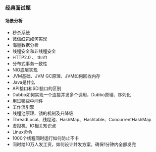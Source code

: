 ### 经典面试题

#### 场景分析

- 秒杀系统
- 微信红包如何实现
- 海量数据分析
- 线程安全和非线程安全
- HTTP2.0 、 thrift
- 分布式事务一致性
- NIO底层实现
- JVM基础、JVM GC原理、JVM如何回收内存
- Java是什么
- API接口和SDI接口的区别
- Dubbo如何实现一个连接并发多个调用，Dubbo原理、序列化
- 用过哪些中间件
- 工作流引擎
- 线程池原理、锁的机制及升降级
- ThreadLocal、线程池、HashMap、Hashtable、ConcurrentHashMap
- 虚拟机、IO相关知识点
- Linux命令
- 1000个线程同时运行如何防止不卡
- 同时给10万人发工资，如何设计并发方案，确保1分钟内全部发完